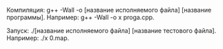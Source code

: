 Компиляция: g++ -Wall -o [название исполняемого файла] [название программы]. Например: g++ -Wall -o x proga.cpp.

Запуск: ./[название исполняемого файла] [название тестового файла]. Например: ./x 0.map.
